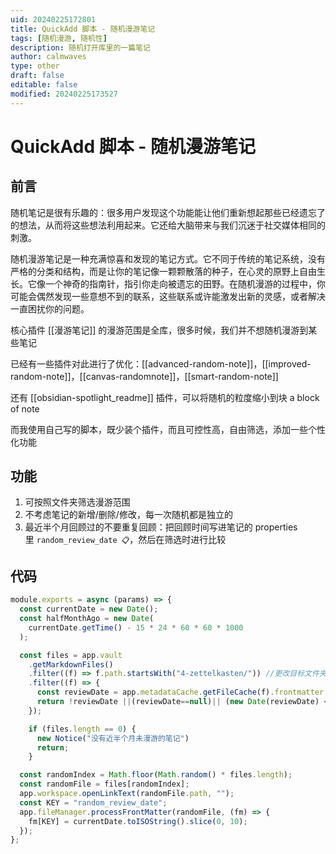 ```yaml
---
uid: 20240225172801
title: QuickAdd 脚本 - 随机漫游笔记
tags: [随机漫游, 随机性]
description: 随机打开库里的一篇笔记
author: calmwaves
type: other
draft: false
editable: false
modified: 20240225173527
---
```


# QuickAdd 脚本 - 随机漫游笔记

## 前言

随机笔记是很有乐趣的：很多用户发现这个功能能让他们重新想起那些已经遗忘了的想法，从而将这些想法利用起来。它还给大脑带来与我们沉迷于社交媒体相同的刺激。

随机漫游笔记是一种充满惊喜和发现的笔记方式。它不同于传统的笔记系统，没有严格的分类和结构，而是让你的笔记像一颗颗散落的种子，在心灵的原野上自由生长。它像一个神奇的指南针，指引你走向被遗忘的田野。在随机漫游的过程中，你可能会偶然发现一些意想不到的联系，这些联系或许能激发出新的灵感，或者解决一直困扰你的问题。

核心插件 [[漫游笔记]] 的漫游范围是全库，很多时候，我们并不想随机漫游到某些笔记

已经有一些插件对此进行了优化：[[advanced-random-note]]，[[improved-random-note]]，[[canvas-randomnote]]，[[smart-random-note]]

还有 [[obsidian-spotlight_readme]] 插件，可以将随机的粒度缩小到块 a block of note

而我使用自己写的脚本，既少装个插件，而且可控性高，自由筛选，添加一些个性化功能

## 功能

1. 可按照文件夹筛选漫游范围
2. 不考虑笔记的新增/删除/修改，每一次随机都是独立的
3. 最近半个月回顾过的不要重复回顾：把回顾时间写进笔记的 properties 里 `random_review_date 📋`，然后在筛选时进行比较

## 代码

```js
module.exports = async (params) => {
  const currentDate = new Date();
  const halfMonthAgo = new Date(
    currentDate.getTime() - 15 * 24 * 60 * 60 * 1000
  );

  const files = app.vault
    .getMarkdownFiles()
    .filter((f) => f.path.startsWith("4-zettelkasten/")) //更改目标文件夹
    .filter((f) => {
      const reviewDate = app.metadataCache.getFileCache(f).frontmatter.random_review_date;
      return !reviewDate ||(reviewDate==null)|| (new Date(reviewDate) <= halfMonthAgo);
    });

    if (files.length == 0) {
      new Notice("没有近半个月未漫游的笔记")
      return;
    }

  const randomIndex = Math.floor(Math.random() * files.length);
  const randomFile = files[randomIndex];
  app.workspace.openLinkText(randomFile.path, "");
  const KEY = "random_review_date";
  app.fileManager.processFrontMatter(randomFile, (fm) => {
    fm[KEY] = currentDate.toISOString().slice(0, 10);
  });
};
```